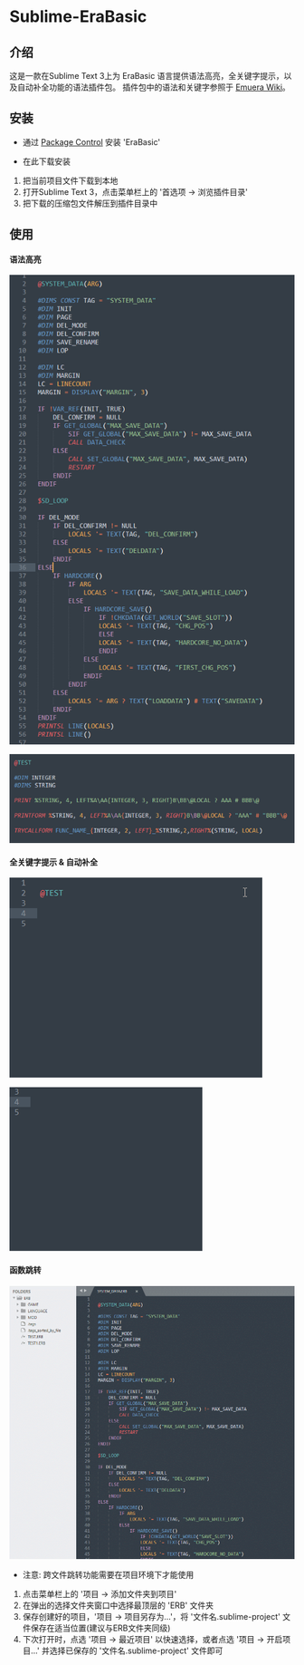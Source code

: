# Sublime-EraBasic

## 介绍
这是一款在Sublime Text 3上为 EraBasic 语言提供语法高亮，全关键字提示，以及自动补全功能的语法插件包。
插件包中的语法和关键字参照于 [Emuera Wiki](https://zh.osdn.net/projects/emuera/wiki/FrontPage)。

## 安装

+ 通过 [Package Control](https://packagecontrol.io/docs/usage) 安装 'EraBasic'

+ 在此下载安装
1.  把当前项目文件下载到本地
2.  打开Sublime Text 3，点击菜单栏上的 '首选项 -> 浏览插件目录'
3.  把下载的压缩包文件解压到插件目录中

## 使用

#### 语法高亮
![](example_highlighting.png)

![根据语法环境自适应着色](example_highlighting_2.png)

#### 全关键字提示 & 自动补全
![全关键字提示](example_full_keyword.gif)

![自动补全](example_auto_complete.gif)

#### 函数跳转
![](example_function_jump.gif)

* 注意: 跨文件跳转功能需要在项目环境下才能使用
1.  点击菜单栏上的 '项目 -> 添加文件夹到项目'
2.  在弹出的选择文件夹窗口中选择最顶层的 'ERB' 文件夹
3.  保存创建好的项目，'项目 -> 项目另存为...'，将 '文件名.sublime-project' 文件保存在适当位置(建议与ERB文件夹同级)
4.  下次打开时，点选 '项目 -> 最近项目' 以快速选择，或者点选 '项目 -> 开启项目...' 并选择已保存的 '文件名.sublime-project' 文件即可
